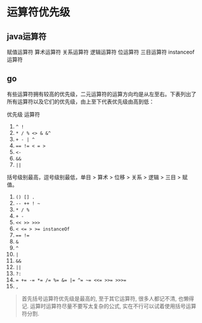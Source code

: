 # 运算符优先级

## java运算符

赋值运算符
算术运算符
关系运算符
逻辑运算符
位运算符
三目运算符
instanceof运算符

## go

有些运算符拥有较高的优先级，二元运算符的运算方向均是从左至右。下表列出了所有运算符以及它们的优先级，由上至下代表优先级由高到低：

优先级	运算符

1.	`^ !`
2.	`* / % <> & &^`
3.	`+ - | ^`
4.	`== != < = >`
5.	`<-`
6.	`&&`
7.	`||`

括号级别最高，逗号级别最低，单目 > 算术 > 位移 > 关系 > 逻辑 > 三目 > 赋值。

1. `() [] .`
2. `-- ++ ! ~`
3. `* / %`
4. `+ -`
5. `<< >> >>>`
6. `< <= > >= instanceOf`
7. `== !=`
8. `&`
9. `^`
10. `|`
11. `&&`
12. `||`
13. `?:`
14. `= += -= *= /= %= &= |= ^= ~= <<= >>= >>>=`
15. `,`

> 首先括号运算符优先级是最高的, 至于其它运算符, 很多人都记不清, 也懒得记.
> 运算时运算符尽量不要写太复杂的公式, 实在不行可以试着使用括号运算符分割.

